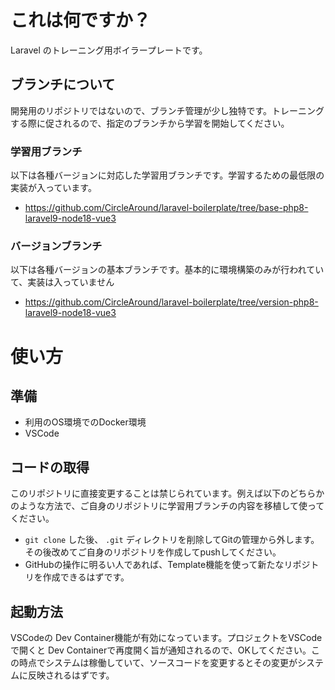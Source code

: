 # これは何ですか？

Laravel のトレーニング用ボイラープレートです。

## ブランチについて
開発用のリポジトリではないので、ブランチ管理が少し独特です。トレーニングする際に促されるので、指定のブランチから学習を開始してください。

### 学習用ブランチ

以下は各種バージョンに対応した学習用ブランチです。学習するための最低限の実装が入っています。

- https://github.com/CircleAround/laravel-boilerplate/tree/base-php8-laravel9-node18-vue3

### バージョンブランチ

以下は各種バージョンの基本ブランチです。基本的に環境構築のみが行われていて、実装は入っていません

- https://github.com/CircleAround/laravel-boilerplate/tree/version-php8-laravel9-node18-vue3

# 使い方

## 準備
- 利用のOS環境でのDocker環境
- VSCode

## コードの取得

このリポジトリに直接変更することは禁じられています。例えば以下のどちらかのような方法で、ご自身のリポジトリに学習用ブランチの内容を移植して使ってください。

- `git clone` した後、 `.git` ディレクトリを削除してGitの管理から外します。その後改めてご自身のリポジトリを作成してpushしてください。
- GitHubの操作に明るい人であれば、Template機能を使って新たなリポジトリを作成できるはずです。

## 起動方法
VSCodeの Dev Container機能が有効になっています。プロジェクトをVSCodeで開くと Dev Containerで再度開く旨が通知されるので、OKしてください。この時点でシステムは稼働していて、ソースコードを変更するとその変更がシステムに反映されるはずです。
